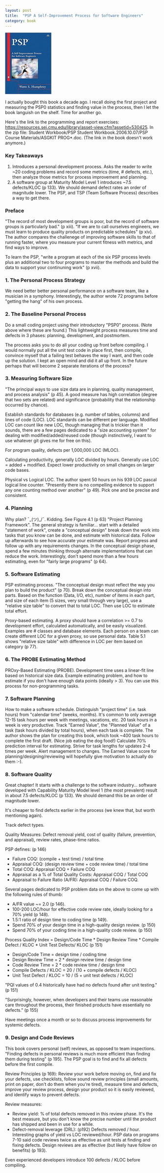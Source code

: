 ```yaml
---
layout: post
title:  "PSP A Self-Improvement Process for Software Engineers"
category: book
---
```


![Book cover](/assets/psp-a-self-improvement-process-for-software-engineers.jpg)

I actually bought this book a decade ago. I recall doing the first project and measuring the PSP0 statistics and finding value in the process, then I let the book languish on the shelf. Time for another go.

Here's the link to the programming and report exercises: https://resources.sei.cmu.edu/library/asset-view.cfm?assetid=530425. In the zip file: Student Workbook/PSP Student Workbook.2006.10.07/PSP Course Materials/ASGKIT PROG*.doc. (The link in the book doesn't work anymore.)

### Key Takeaways
1. Introduces a personal development process. Asks the reader to write ~20 coding problems and record some metrics (time, # defects, etc.), then analyze those metrics for process improvement and planning.
2. A software group at Maturity Model Level 1 introduces ~7.5 defects/KLOC (p 133). We should demand defect rates an order of magnitude lower. The PSP, and TSP (Team Software Process) describes a way to get there.

### Preface
"The record of most development groups is poor, but the record of software groups is particularly bad." (p xiii). "If we are to call ourselves engineers, we must learn to produce quality products on predictable schedules" (p xiv). The author compares the challenege of improving software skills to that of running faster, where you measure your current fitness with metrics, and find ways to improve.

To learn the PSP, "write a program at each of the six PSP process levels plus an additional two to four programs to master the methods and build the data to support your continuning work" (p xvii).

### 1. The Personal Process Strategy
We need better better personal performance on a software team, like a musician in a symphony. Interestingly, the author wrote 72 programs before "getting the hang" of his own process. 

### 2. The Baseline Personal Process
Do a small coding project using their introductory "PSP0" process. (Note above where these are found.) This lightweight process measures time and defects in 3 phases: planning, development, and postmortem.

The process asks you to do all your coding up front before compiling. I would normally put all the unit test code in place first, then compile, convince myself that a failing test behaves the way I want, and then code up the solution. I kept an open mind and did it all up front. In the future perhaps that will become 2 separate iterations of the process?

### 3. Measuring Software Size
"The principal ways to use size data are in planning, quality management, and process analysis" (p 45). A good measure has high correlation (degree that two sets are related) and significance (probability that the relationship occurred by chance).

Establish standards for databases (e.g. number of tables, columns) and lines of code (LOC). LOC standards can be different per language. Modified LOC can count like new LOC, though managing that is trickier than it sounds, there are a few pages dedicated to a "size accounting system" for dealing with modified/added/reused code (though instinctively, I want to use whatever git gives me for free on this).

For program quality, defects per 1,000,000 LOC (MLOC).

Calculating productivity, generally LOC divided by hours. Generally use LOC = added + modified. Expect lower productivity on small changes on larger code bases.

Physical vs Logical LOC. The author spent 50 hours on his 939 LOC pascal logical line counter. "Presently there is no compelling evidence to support any one counting method over another" (p 49). Pick one and be precise and consistent.

### 4. Planning
Why plan? ¯\_(ツ)_/¯. Kidding. See Figure 4.1 (p 63) "Project Planning Framework". The general strategy is familiar... start with a detailed "statement of work", create a "conceptual design" break down the work into tasks that you know can be done, and estimate with historical data. Follow up afterwards to see how accurate your estimate was. Report progress and follow up with any requirements changes. In the conceptual design phase, spend a few minutes thinking through alternate implementations that can reduce the work. Interestingly, don't spend more than a few hours estimating, even for "fairly large programs" (p 64).

### 5. Software Estimating
PSP estimating process. "The conceptual design must reflect the way you plan to build the product" (p 70). Break down the conceptual design into parts. Based on the function (Data, I/O, etc), number of items in each part, and size of each item (5 sizes, very small through very large), use a "relative size table" to convert that to total LOC. Then use LOC to estimate total effort.

Proxy-based estimating. A proxy should have a correlation >= 0.7 to development effort, calculated automatically, and be easily visualized. Examples are # classes and database elements. Each person on a team can create different LOC for a given proxy, so use personal data. Table 5.1 shows "relative size table" with difference in LOC per item based on category (p 77).

### 6. The PROBE Estimating Method
PROxy-Based Estimating (PROBE). Development time uses a linear-fit line based on historical size data. Example estimating problem, and how to estimate if you don't have enough data points (ideally > 3). You can use this process for non-programming tasks.

### 7. Software Planning
How to make a software schedule. Distinguish "project time" (i.e. task hours) from "calendar time" (weeks, months). It's common to only average 12-15 task hours per week with meetings, vacations, etc. 20 task hours in a week is very productive. Track "Earned Value", the "Planned Value" of a task (task hours divided by total hours), when each task is complete. The author shows the plan for creating this book, which took ~400 task hours to complete the first draft. (Nice job eating the dog food!) Calculate 70% prediction interval for estimating. Strive for task lengths for updates 2-4 times per week. Alert management to changes. The Earned Value score for planning/designing/reviewing will hopefully give motivation to actually do them :-). 

### 8. Software Quality
Great chapter! It starts with a challenge to the software industry... software developed with Capability Maturity Model level 1 (the most prevalent) result in about 7.5 defects/KLOC (p 133). We should demand this be an order of magnitude lower.

It's cheaper to find defects earlier in the process (we knew that, but worth mentioning again).

Track defect types.

Quality Measures: Defect removal yield, cost of quality (failure, prevention, and appraisal), review rates, phase-time ratios.

PSP defines: (p 146)
* Failure COQ: (compile + test time) / total time
* Appraisal COQ: (design review time + code review time) / total time
* Total COQ: Appraisal COQ + Failure COQ
* Appraisal as a % of Total Quality Costs: Appraisal COQ / Total COQ
* Appraisal to Failure Ratio (A/FR): Appraisal COQ / Failure COQ.

Several pages dedicated to PSP problem data on the above to come up with the following rules of thumb:
* A/FR value ~= 2.0 (p 146).
* 100-200 LOC/hour for effective code review rate, ideally looking for a 70% yield (p 148).
* 1.5:1 ratio of design time to coding time (p 149).
* Spend 70% of your design time in a high-quality design review. (p 150)
* Spend 70% of your coding time in a high-quality code review. (p 150)

Process Quality Index = Design/Code Time * Design Review Time * Compile Defect / KLOC * Unit Test Defects/ KLOC (p 151)

* Design/Code Time = design time / coding time
* Design Review Time = 2 * design review time / design time
* Code Review Time = 2 * code review time / design time
* Compile Defects / KLOC = 20 / (10 + compile defects / KLOC)
* Unit Test Defect / KLOC = 10 / (5 + unit test defects / KLOC)

"PQI values of 0.4 historically have had no defects found after unit testing." (p 151)

"Surprisingly, however, when developers and their teams use reasonable care throughout the process, their finished products have essentially no defects." (p 155)

Have meetings once a month or so to discuss process improvements for systemic defects.

### 9. Design and Code Reviews
This book covers personal (self) reviews, as opposed to team inspections. "Finding defects in personal reviews is much more efficient than finding them during testing" (p 195). The PSP goal is to find and fix all defects before the first compile.

Review Principles (p 169): Review your work before moving on, find and fix your defects, use checklists, follow sound review principles (small amounts, print on paper, don't do them when you're tired), measure time and defects, improve your review process, design your product so it is easily reviewed, and identify ways to prevent defects.

Review measures:
* Review yield: % of total defects removed in this review phase. It's the best measure, but you don't know the precise number until the product has shipped and been in use for a while.
* Defect-removal leverage (DRL): (p192) Defects removed / hour. Interesting graphs of yield vs LOC reviewed/hour. PSP data on programs 7-10 said code reviews twice as effective as unit tests at finding and fixing defects. Design reviews are as effective (but likely have follow on benefits) (p 193).

Even experienced developers introduce 100 defects / KLOC before compiling.

